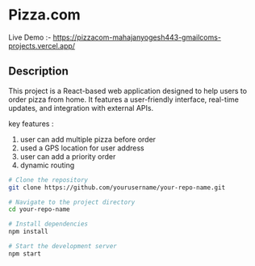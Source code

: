 # Pizza.com 

Live Demo :- https://pizzacom-mahajanyogesh443-gmailcoms-projects.vercel.app/

## Description
This project is a React-based web application designed to help users to order pizza from home.
It features a user-friendly interface, real-time updates, and integration with external APIs.

key features : 
1) user can add multiple pizza before order
2) used a GPS location for user address
3) user can add a priority order
4) dynamic routing

```bash
# Clone the repository
git clone https://github.com/yourusername/your-repo-name.git

# Navigate to the project directory
cd your-repo-name

# Install dependencies
npm install

# Start the development server
npm start
